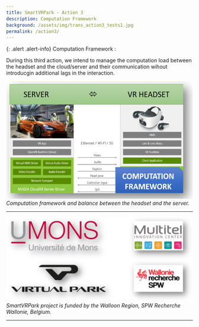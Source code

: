 ```yaml
---
title: SmartVRPark - Action 3
description: Computation Framework
background: /assets/img/trans_action3_tests1.jpg
permalink: /action3/
---
```



{: .alert .alert-info}
Computation Framework :

During this third action, we intend to manage the computation load between the headset and the cloud/server and their communication wihout introducgin additional lags in the interaction. 

![Project partners](https://raw.githubusercontent.com/numediart/SmartVRPark/main/assets/img/smartvr_action3.jpg)
_Computation framework and balance between the headset and the server._


---

![Project partners](https://raw.githubusercontent.com/numediart/SmartVRPark/main/assets/img/smartvr_partners.jpg)
_SmartVRPark project is funded by the Walloon Region, SPW Recherche Wallonie, Belgium._

---